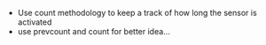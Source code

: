 - Use count methodology to keep a track of how long the sensor is activated
- use prevcount and count for better idea...